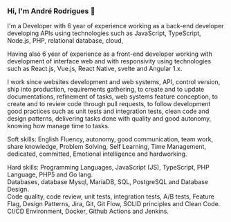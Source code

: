 ### Hi, I'm André Rodrigues 👋

I'm a Developer with 6 year of experience working as a back-end developer developing APIs using technologies such as JavaScript, TypeScript, Node.js, PHP, relational database, cloud,

Having also 6 year of experience as a front-end developer working with development of interface web and with responsivity using technologies such as React.js, Vue.js, React Native, svelte and Angular 1.x.

I work since websites development and web systems, API, control version, ship into production, requirements gathering, to create and to update documentations, refinement of tasks, web systems feature conception, to create and to review code through pull requests, to follow development good practices such as unit tests and integration tests, clean code and design patterns, delivering tasks done with quality and good autonomy, knowing how manage time to tasks.

Soft skills: English Fluency, autonomy, good communication, team work, share knowledge, Problem Solving, Self Learning, Time Management, dedicated, committed, Emotional intelligence and hardworking.

Hard skills: 
Programming Languages, JavaScript (JS), TypeScript, PHP Language, PHP5 and Go lang.  
Databases, database Mysql, MariaDB, SQL, PostgreSQL and Database Design.  
Code quality, code review, unit tests, integration tests, A/B tests, Feature Flag, Design Patterns, Jira, Git, Git Flow, SOLID principles and Clean Code.  
CI/CD Environment, Docker, Github Actions and Jenkins.

<!--
**androdri1998/androdri1998** is a ✨ _special_ ✨ repository because its `README.md` (this file) appears on your GitHub profile.

Here are some ideas to get you started:

- 🔭 I’m currently working on ...
- 🌱 I’m currently learning ...
- 👯 I’m looking to collaborate on ...
- 🤔 I’m looking for help with ...
- 💬 Ask me about ...
- 📫 How to reach me: ...
- 😄 Pronouns: ...
- ⚡ Fun fact: ...
-->
